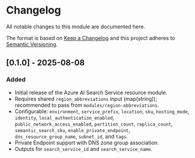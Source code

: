 # Changelog
All notable changes to this module are documented here.

The format is based on [Keep a Changelog](https://keepachangelog.com/en/1.1.0/)
and this project adheres to [Semantic Versioning](https://semver.org/spec/v2.0.0.html).

## [0.1.0] - 2025-08-08
### Added
- Initial release of the Azure AI Search Service resource module.
- Requires shared `region_abbreviations` input (map(string)); recommended to pass from `modules/region-abbreviations`.
- Configurable: `environment`, `service_prefix`, `location`, `sku`, `hosting_mode`, `identity`,
  `local_authentication_enabled`, `public_network_access_enabled`, `partition_count`, `replica_count`,
  `semantic_search_sku`, `enable_private_endpoint`, `dns_resource_group_name`, `subnet_id`, and `tags`.
- Private Endpoint support with DNS zone group association.
- Outputs for `search_service_id` and `search_service_name`.


